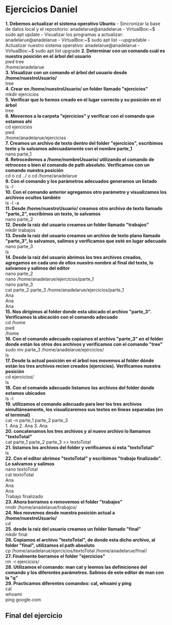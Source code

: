 # Ejercicios Daniel

**1. Debemos actualizar el sistema operativo Ubuntu**
	 - Sincronizar la base de datos local y el repositorio: anadelarue@anadelarue - VirtualBox:~$ sudo apt update
	 - Visualizar los programas a actualizar: anadelarue@anadelarue - VirtualBox:~$ sudo apt list --upgradable
	 - Actualizar nuestro sistema operativo: anadelarue@anadelarue - VirtualBox:~$ sudo apt list upgrade
**2. Determinar con un comando cuál es nuestra posición en el árbol del usuario**\
pwd tree\
/home/anadelarue\
**3. Visualizar con un comando el árbol del usuario desde /home/nuestroUsuario/**\
tree\
**4. Crear en /home/nuestroUsuario/ un folder llamado "ejercicios"**\
mkdir ejercicios\
**5. Verificar que lo hemos creado en el lugar correcto y su posición en el árbol**\
tree\
**6. Movernos a la carpeta "ejercicios" y verificar con el comando que estamos ahí**\
cd ejercicios\
pwd\
/home/anadelarue/ejercicios\
**7. Creamos un archivo de texto dentro del folder "ejercicios", escribimos texto y lo salvamos adecuadamente con el nombre parte_1**\
nano parte_1\
**8. Retrocedemos a /home/nombreUsuario/ utilizando el comando de retroceso o bien el comando de path absoluto. Verificamos con un comando nuestra posición**\
cd o cd ../ o cd /home/anadelarue\
**9. Con el comando y los parámetros adecuados generamos un listado**\
ls -l\
**10. Con el comando anterior agregamos otro parámetro y visualizamos los archivos ocultos también**\
ls -l -a\
**11. Desde /home/nuestroUsuario/ creamos otro archivo de texto llamado "parte_2", escribimos un texto, lo salvamos**\
nano parte_2\
**12. Desde la raiz del usuario creamos un folder llamado "trabajos"**\
mkdir trabajos\
**13. Desde la raíz del usuario creamos un archivo de texto plano llamado "parte_3", lo salvamos, salimos y verificamos que esté en lugar adecuado**\
nano parte_3\
ls\
**14. Desde la raíz del usuario abrimos los tres archivos creados, agregamos en cada uno de ellos nuestro nombre al final del texto, lo salvamos y salimos del editor**\
nano parte_2\
nano /home/anadelarue/ejercicios/parte_1\
nano parte_3\
cat parte_2 parte_3 /home/anadelarue/ejercicios/parte_1\
Ana\
Ana\
Ana\
**15. Nos dirigimos al folder donde esta ubicado el archivo "parte_3". Verificamos la ubicación con el comando adecuado**\
cd /home\
pwd\
/home\
**16. Con el comando adecuado copiamos el archivo "parte_3" en el folder donde están los otros dos archivos y verificamos con el comando "tree"**\
sudo mv parte_3 /home/anadelarue/ejercicios/\
ls\
**17. Desde la actual posición en el árbol nos movemos al folder dónde están los tres archivos recien creados (ejercicios). Verificamos nuestra posición**\
cd ejercicios/\
ls\
**18. Con el comando adecuado listamos los archivos del folder donde estamos ubicados**\
ls -l\
**19. utilizamos el comando adecuado para leer los tres archivos simultáneamente, los visualizaremos sus textos en líneas separadas (en el terminal)**\
cat -n parte_1 parte_2 parte_3\
	1. Ana
	2. Ana
	3. Ana\
**20. concatenamos los tres archivos y al nuevo archivo lo llamamos "textoTotal"**\
cat parte_1 parte_2 parte_3 >> textoTotal\
**21. listamos los archivos del folder y verificamos si esta "textoTotal"**\
ls\
**22. Con el editor abrimos "textoTotal" y escribimos "trabajo finalizado". Lo salvamos y salimos**\
nano textoTotal\
cat textoTotal\
Ana\
Ana\
Ana\
Trabajo finalizado\
**23. Ahora borramos o removemos el folder "trabajos"**\
rmdir /home/anadelarue/trabajos/\
**24. Nos movemos desde nuestra posición actual a /home/nuestroUsuario/**\
cd\
**25. desde la raíz del usuario creamos un folder llamado "final"**\
mkdir final\
**26. Copiamos el archivo "textoTotal", de donde esta dicho archivo, al folder "final", utilizamos el path absoluto**\
cp /home/anadelarue/ejercicios/textoTotal /home/anadelarue/final/\
**27. Finalmente borramos el folder "ejercicios"**\
rm -r ejercicios/\
**28. Utilizamos el comando: man cat y leemos las definiciones del comando y los diferentes parámetros. Salimos de este editor de man con la "q"**\
**29. Practicamos diferentes comandos: cal, whoami y ping**\
cal\
whoami\
ping google.com
## Final del ejercicio





 







